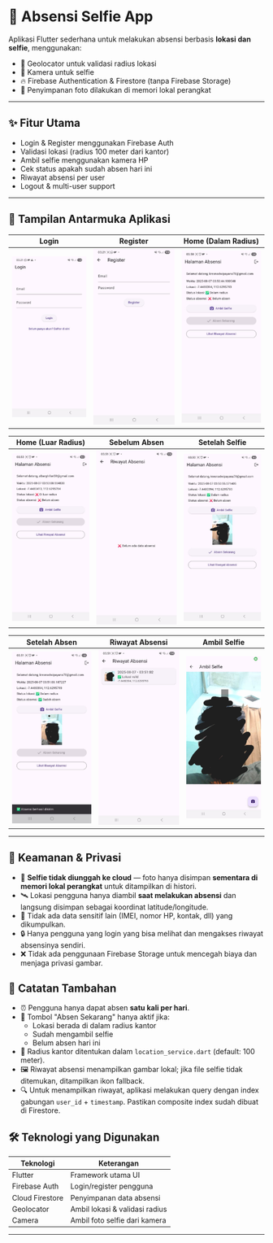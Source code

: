 # 📸 Absensi Selfie App

Aplikasi Flutter sederhana untuk melakukan absensi berbasis **lokasi dan selfie**, menggunakan:

- 📍 Geolocator untuk validasi radius lokasi
- 📸 Kamera untuk selfie
- 🔥 Firebase Authentication & Firestore (tanpa Firebase Storage)
- 🧠 Penyimpanan foto dilakukan di memori lokal perangkat

---

## ✨ Fitur Utama

- Login & Register menggunakan Firebase Auth
- Validasi lokasi (radius 100 meter dari kantor)
- Ambil selfie menggunakan kamera HP
- Cek status apakah sudah absen hari ini
- Riwayat absensi per user
- Logout & multi-user support

---

## 📱 Tampilan Antarmuka Aplikasi

| Login                           | Register                              | Home (Dalam Radius)                                |
| ------------------------------- | ------------------------------------- | -------------------------------------------------- |
| ![Login](screenshots/login.jpg) | ![Register](screenshots/register.jpg) | ![Dalam](screenshots/home_screen_dalam_radius.jpg) |

| Home (Luar Radius)                               | Sebelum Absen                                  | Setelah Selfie                            |
| ------------------------------------------------ | ---------------------------------------------- | ----------------------------------------- |
| ![Luar](screenshots/home_screen_luar_radius.jpg) | ![Sebelum](screenshots/sebelum_klik_absen.jpg) | ![Selfie](screenshots/setelah_selfie.jpg) |

| Setelah Absen                                | Riwayat Absensi                           | Ambil Selfie                           |
| -------------------------------------------- | ----------------------------------------- | -------------------------------------- |
| ![Absen](screenshots/setelah_klik_absen.jpg) | ![Riwayat](screenshots/riwayat_absen.jpg) | ![Ambil](screenshots/ambil_selfie.jpg) |

---

## 🔐 Keamanan & Privasi

- 📸 **Selfie tidak diunggah ke cloud** — foto hanya disimpan **sementara di memori lokal perangkat** untuk ditampilkan di histori.
- 🛰️ Lokasi pengguna hanya diambil **saat melakukan absensi** dan langsung disimpan sebagai koordinat latitude/longitude.
- 🔐 Tidak ada data sensitif lain (IMEI, nomor HP, kontak, dll) yang dikumpulkan.
- 🔒 Hanya pengguna yang login yang bisa melihat dan mengakses riwayat absensinya sendiri.
- ❌ Tidak ada penggunaan Firebase Storage untuk mencegah biaya dan menjaga privasi gambar.

## 📝 Catatan Tambahan

- ⏰ Pengguna hanya dapat absen **satu kali per hari**.
- 📌 Tombol "Absen Sekarang" hanya aktif jika:
  - Lokasi berada di dalam radius kantor
  - Sudah mengambil selfie
  - Belum absen hari ini
- 🧭 Radius kantor ditentukan dalam `location_service.dart` (default: 100 meter).
- 🖼️ Riwayat absensi menampilkan gambar lokal; jika file selfie tidak ditemukan, ditampilkan ikon fallback.
- 🔍 Untuk menampilkan riwayat, aplikasi melakukan query dengan index gabungan `user_id` + `timestamp`. Pastikan composite index sudah dibuat di Firestore.

## 🛠️ Teknologi yang Digunakan

| Teknologi       | Keterangan                                  |
|----------------|----------------------------------------------|
| Flutter         | Framework utama UI                          |
| Firebase Auth   | Login/register pengguna                     |
| Cloud Firestore | Penyimpanan data absensi                   |
| Geolocator      | Ambil lokasi & validasi radius             |
| Camera          | Ambil foto selfie dari kamera              |

---
